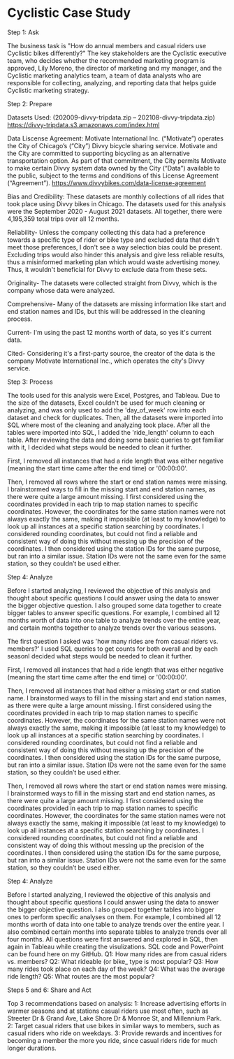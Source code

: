 # Cyclistic Case Study

Step 1: Ask
 
 
The business task is "How do annual members and casual riders use Cyclistic bikes differently?"
The key stakeholders are the Cyclistic executive team, who decides whether the recommended marketing program is approved, Lily Moreno, the director of marketing and my manager, and the Cyclistic marketing analytics team, a team of data analysts who are responsible for collecting, analyzing, and reporting data that helps guide Cyclistic marketing strategy.
 
Step 2: Prepare
 
 
Datasets Used: (202009-divvy-tripdata.zip – 202108-divvy-tripdata.zip) https://divvy-tripdata.s3.amazonaws.com/index.html

Data Liscense Agreement: Motivate International Inc. (“Motivate”) operates the City of Chicago’s (“City”) Divvy bicycle sharing service. Motivate and the City are committed to supporting bicycling as an alternative transportation option. As part of that commitment, the City permits Motivate to make certain Divvy system data owned by the City (“Data”) available to the public, subject to the terms and conditions of this License Agreement (“Agreement”). https://www.divvybikes.com/data-license-agreement

Bias and Credibility: These datasets are monthly collections of all rides that took place using Divvy bikes in Chicago. The datasets used for this analysis were the September 2020 - August 2021 datasets. All together, there were 4,195,359 total trips over all 12 months. 

Reliability- Unless the company collecting this data had a preference towards a specific type of rider or bike type and excluded data that didn't meet those preferences, I don't see a way selection bias could be present. Excluding trips would also hinder this analysis and give less reliable results, thus a misinformed marketing plan which would waste advertising money. Thus, it wouldn't beneficial for Divvy to exclude data from these sets. 

Originality- The datasets were collected straight from Divvy, which is the company whose data were analyzed.

Comprehensive- Many of the datasets are missing information like start and end station names and IDs, but this will be addressed in the cleaning process.

Current- I'm using the past 12 months worth of data, so yes it's current data.

Cited- Considering it's a first-party source, the creator of the data is the company Motivate International Inc., which operates the city's Divvy service.
 
Step 3: Process
 

The tools used for this analysis were Excel, Postgres, and Tableau. Due to the size of the datasets, Excel couldn't be used for much cleaning or analyzing, and was only used to add the 'day_of_week' row into each dataset and check for duplicates. Then, all the datasets were imported into SQL where most of the cleaning and analyzing took place. After all the tables were imported into SQL, I added the 'ride_length' column to each table. After reviewing the data and doing some basic queries to get familiar with it, I decided what steps would be needed to clean it further.

First, I removed all instances that had a ride length that was either negative (meaning the start time came after the end time) or '00:00:00'.

Then, I removed all rows where the start or end station names were missing. I brainstormed ways to fill in the missing start and end station names, as there were quite a large amount missing. I first considered using the coordinates provided in each trip to map station names to specific coordinates. However, the coordinates for the same station names were not always exactly the same, making it impossible (at least to my knowledge) to look up all instances at a specific station searching by coordinates. I considered rounding coordinates, but could not find a reliable and consistent way of doing this without messing up the precision of the coordinates. I then considered using the station IDs for the same purpose, but ran into a similar issue. Station IDs were not the same even for the same station, so they couldn’t be used either.
 
Step 4: Analyze


Before I started analyzing, I reviewed the objective of this analysis and thought about specific questions I could answer using the data to answer the bigger objective question. I also grouped some data together to create bigger tables to answer specific questions. For example, I combined all 12 months worth of data into one table to analyze trends over the entire year, and certain months together to analyze trends over the various seasons.

The first question I asked was 'how many rides are from casual riders vs. members?' I used SQL queries to get counts for both overall and by each seasonI decided what steps would be needed to clean it further.

First, I removed all instances that had a ride length that was either negative (meaning the start time came after the end time) or '00:00:00'.

Then, I removed all instances that had either a missing start or end station name. I brainstormed ways to fill in the missing start and end station names, as there were quite a large amount missing. I first considered using the coordinates provided in each trip to map station names to specific coordinates. However, the coordinates for the same station names were not always exactly the same, making it impossible (at least to my knowledge) to look up all instances at a specific station searching by coordinates. I considered rounding coordinates, but could not find a reliable and consistent way of doing this without messing up the precision of the coordinates. I then considered using the station IDs for the same purpose, but ran into a similar issue. Station IDs were not the same even for the same station, so they couldn’t be used either.

Then, I removed all rows where the start or end station names were missing. I brainstormed ways to fill in the missing start and end station names, as there were quite a large amount missing. I first considered using the coordinates provided in each trip to map station names to specific coordinates. However, the coordinates for the same station names were not always exactly the same, making it impossible (at least to my knowledge) to look up all instances at a specific station searching by coordinates. I considered rounding coordinates, but could not find a reliable and consistent way of doing this without messing up the precision of the coordinates. I then considered using the station IDs for the same purpose, but ran into a similar issue. Station IDs were not the same even for the same station, so they couldn’t be used either.
 
Step 4: Analyze
 
 
Before I started analyzing, I reviewed the objective of this analysis and thought about specific questions I could answer using the data to answer the bigger objective question. I also grouped together tables into bigger ones to perform specific analyses on them. For example, I combined all 12 months worth of data into one table to analyze trends over the entire year. I also combined certain months into separate tables to analyze trends over all four months. All questions were first answered and explored in SQL, then again in Tableau while creating the visulizations. SQL code and PowerPoint can be found here on my GitHub.
Q1: How many rides are from casual riders vs. members? 
Q2: What rideable (or bike_ type is most popular?
Q3: How many rides took place on each day of the week?
Q4: What was the average ride length?
Q5: What routes are the most popular?
 
Steps 5 and 6: Share and Act


Top 3 recommendations based on analysis:
1: Increase advertising efforts in warmer seasons and at stations casual riders use most often, such as Streeter Dr & Grand Ave, Lake Shore Dr & Monroe St, and Millennium Park.
2: Target casual riders that use bikes in similar ways to members, such as casual riders who ride on weekdays.
3: Provide rewards and incentives for becoming a member the more you ride, since casual riders ride for much longer durations.
